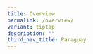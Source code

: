 ```yaml
---
title: Overview
permalink: /overview/
variant: tiptap
description: ""
third_nav_title: Paraguay
---
```

